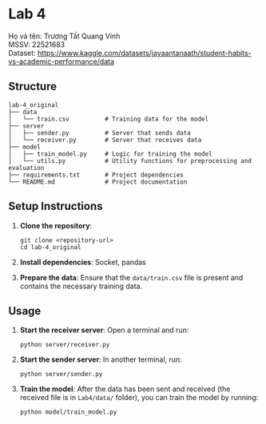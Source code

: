 # Lab 4
Họ và tên: Trương Tất Quang Vinh <br>
MSSV: 22521683 <br>
Dataset: https://www.kaggle.com/datasets/jayaantanaath/student-habits-vs-academic-performance/data

## Structure
```
lab-4_original
├── data
│   └── train.csv          # Training data for the model
├── server
│   ├── sender.py          # Server that sends data
│   └── receiver.py        # Server that receives data
├── model
│   ├── train_model.py     # Logic for training the model
│   └── utils.py           # Utility functions for preprocessing and evaluation
├── requirements.txt       # Project dependencies
└── README.md              # Project documentation
```

## Setup Instructions
1. **Clone the repository**:
   ```
   git clone <repository-url>
   cd lab-4_original
   ```

2. **Install dependencies**:
   Socket, pandas
   
4. **Prepare the data**:
   Ensure that the `data/train.csv` file is present and contains the necessary training data.

## Usage
1. **Start the receiver server**:
   Open a terminal and run:
   ```
   python server/receiver.py
   ```

2. **Start the sender server**:
   In another terminal, run:
   ```
   python server/sender.py
   ```

3. **Train the model**:
   After the data has been sent and received (the received file is in `Lab4/data/` folder), you can train the model by running:
   ```
   python model/train_model.py
   ```
   
